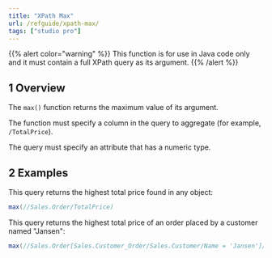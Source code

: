 ```yaml
---
title: "XPath Max"
url: /refguide/xpath-max/
tags: ["studio pro"]
---
```


{{% alert color="warning" %}}
This function is for use in Java code only and it must contain a full XPath query as its argument.
{{% /alert %}}

## 1 Overview

The `max()` function returns the maximum value of its argument.

The function must specify a column in the query to aggregate (for example, `/TotalPrice`).

The query must specify an attribute that has a numeric type.

## 2 Examples

This query returns the highest total price found in any object:

```java {linenos=false}
max(//Sales.Order/TotalPrice)
```

This query returns the highest total price of an order placed by a customer named "Jansen":

```java {linenos=false}
max(//Sales.Order[Sales.Customer_Order/Sales.Customer/Name = 'Jansen']/TotalPrice)
```
